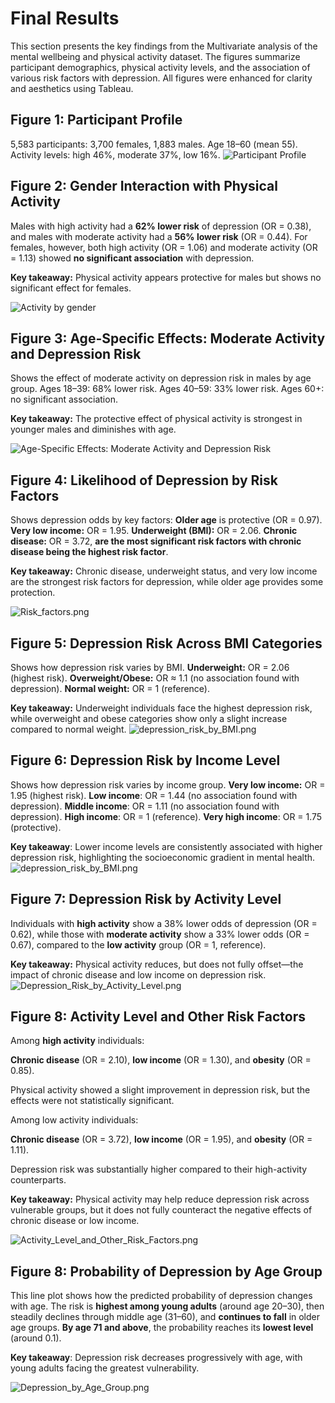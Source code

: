# Final Results

This section presents the key findings from the Multivariate analysis of the mental wellbeing and physical activity dataset. The figures summarize participant demographics, physical activity levels, and the association of various risk factors with depression. All figures were enhanced for clarity and aesthetics using Tableau.

## Figure 1: Participant Profile
5,583 participants: 3,700 females, 1,883 males. Age 18–60 (mean 55). Activity levels: high 46%, moderate 37%, low 16%.
![Participant Profile](participant_profile.png)

## Figure 2: Gender Interaction with Physical Activity
Males with high activity had a **62% lower risk** of depression (OR = 0.38), and males with moderate activity had a **56% lower risk** (OR = 0.44). For females, however, both high activity (OR = 1.06) and moderate activity (OR = 1.13) showed **no significant association** with depression.  

**Key takeaway:** Physical activity appears protective for males but shows no significant effect for females.

![Activity by gender](gender_interaction_with_physical_activity.png)

## Figure 3: Age-Specific Effects: Moderate Activity and Depression Risk
Shows the effect of moderate activity on depression risk in males by age group. Ages 18–39: 68% lower risk. Ages 40–59: 33% lower risk. Ages 60+: no significant association.

**Key takeaway:** The protective effect of physical activity is strongest in younger males and diminishes with age.

![Age-Specific Effects: Moderate Activity and Depression Risk](age_spicific_effects_moderate_avtivity.png)

## Figure 4: Likelihood of Depression by Risk Factors
Shows depression odds by key factors: **Older age** is protective (OR = 0.97). **Very low income:** OR = 1.95. **Underweight (BMI):** OR = 2.06. **Chronic disease:** OR = 3.72, **are the most significant risk factors with chronic disease being the highest risk factor**.

**Key takeaway:** Chronic disease, underweight status, and very low income are the strongest risk factors for depression, while older age provides some protection.

![Risk_factors.png](likely_hood_of_depresion_by_different_factors.png)

## Figure 5: Depression Risk Across BMI Categories
Shows how depression risk varies by BMI. **Underweight:** OR = 2.06 (highest risk). **Overweight/Obese:** OR ≈ 1.1 (no association found with depression). **Normal weight:** OR = 1 (reference).

**Key takeaway:** Underweight individuals face the highest depression risk, while overweight and obese categories show only a slight increase compared to normal weight.
![depression_risk_by_BMI.png](depression_risk_by_BMI_categories.png)

## Figure 6: Depression Risk by Income Level
Shows how depression risk varies by income group. **Very low income:** OR = 1.95 (highest risk). **Low income**: OR = 1.44 (no association found with depression). **Middle income**: OR = 1.11 (no association found with depression). **High income**: OR = 1 (reference). **Very high income**: OR = 1.75 (protective).

**Key takeaway**: Lower income levels are consistently associated with higher depression risk, highlighting the socioeconomic gradient in mental health.
![depression_risk_by_BMI.png](depression_risk_by_income_level.png)

## Figure 7: Depression Risk by Activity Level
Individuals with **high activity** show a 38% lower odds of depression (OR = 0.62), while those with **moderate activity** show a 33% lower odds (OR = 0.67), compared to the **low activity** group (OR = 1, reference).

**Key takeaway:** Physical activity reduces, but does not fully offset—the impact of chronic disease and low income on depression risk.
![Depression_Risk_by_Activity_Level.png](activity_level_vs_depression.png)

## Figure 8: Activity Level and Other Risk Factors

Among **high activity** individuals:

**Chronic disease** (OR = 2.10), **low income** (OR = 1.30), and **obesity** (OR = 0.85).

Physical activity showed a slight improvement in depression risk, but the effects were not statistically significant.

Among low activity individuals:

**Chronic disease** (OR = 3.72), **low income** (OR = 1.95), and **obesity** (OR = 1.11).

Depression risk was substantially higher compared to their high-activity counterparts.


**Key takeaway:** Physical activity may help reduce depression risk across vulnerable groups, but it does not fully counteract the negative effects of chronic disease or low income.

![Activity_Level_and_Other_Risk_Factors.png](activity_level_by_risk_group.png)

## Figure 8: Probability of Depression by Age Group
This line plot shows how the predicted probability of depression changes with age. The risk is **highest among young adults** (around age 20–30), then steadily declines through middle age (31–60), and **continues to fall** in older age groups. **By age 71 and above**, the probability reaches its **lowest level** (around 0.1).

**Key takeaway**: Depression risk decreases progressively with age, with young adults facing the greatest vulnerability.

![Depression_by_Age_Group.png](depression_odds_by_age.png)





